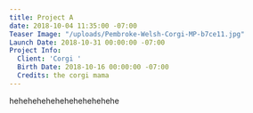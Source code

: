 ```yaml
---
title: Project A
date: 2018-10-04 11:35:00 -07:00
Teaser Image: "/uploads/Pembroke-Welsh-Corgi-MP-b7ce11.jpg"
Launch Date: 2018-10-31 00:00:00 -07:00
Project Info:
  Client: 'Corgi '
  Birth Date: 2018-10-16 00:00:00 -07:00
  Credits: the corgi mama
---
```


hehehehehehehehehehehehe